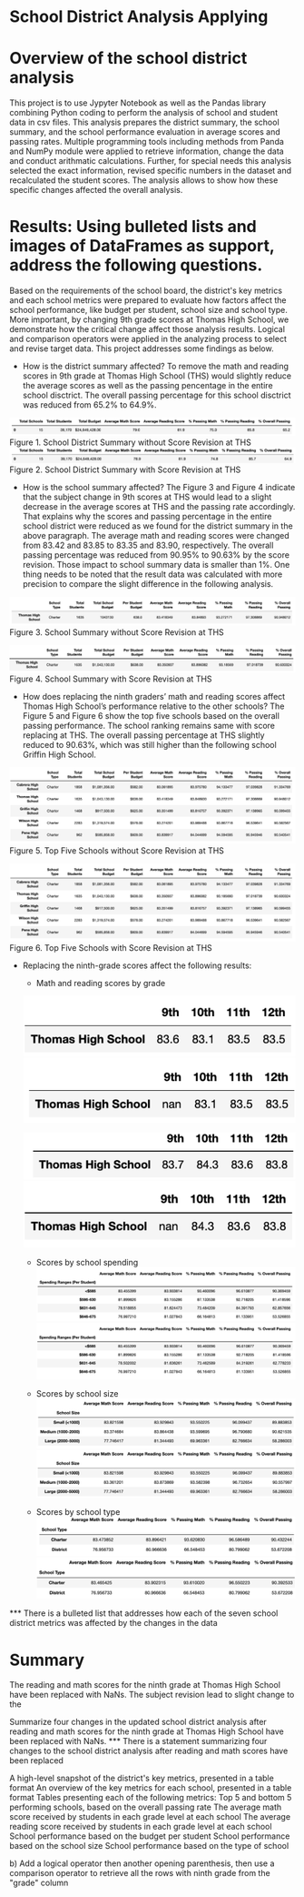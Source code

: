 # School District Analysis Applying 

# Overview of the school district analysis 
This project is to use Jypyter Notebook as well as the Pandas library combining Python coding to perform the analysis of school and student data in csv files. This analysis prepares the district summary, the school summary, and the school performance evaluation in average scores and passing rates. Multiple programming tools including methods from Panda and NumPy module were applied to retrieve information, change the data and conduct arithmatic calculations. Further, for special needs this analysis selected the exact information, revised specific numbers in the dataset and recalculated the student scores. The analysis allows to show how these specific changes affected the overall analysis.

# Results: Using bulleted lists and images of DataFrames as support, address the following questions.
Based on the requirements of the school board, the district's key metrics and each school metrics were prepared to evaluate how factors affect the school performance, like budget per student, school size and school type. More important,  by changing 9th grade scores at Thomas High School, we demonstrate how the critical change affect those analysis results. Logical and comparison operators were applied in the analyzing process to select and revise target data. This project addresses some findings as below.

- How is the district summary affected?
To remove the math and reading scores in 9th grade at Thomas High School (THS) would slightly reduce the average scores as well as the passing pencentage in the entire school disctrict. The overall passing percentage for this school disctrict was reduced from 65.2% to 64.9%.

![district_ori](https://github.com/hankai26/School_District_Analysis/blob/main/Resources/district_original.png)
Figure 1. School District Summary without Score Revision at THS
![district_challenge](https://github.com/hankai26/School_District_Analysis/blob/main/Resources/district_challenge.png)
Figure 2. School District Summary with Score Revision at THS


- How is the school summary affected?
The Figure 3 and Figure 4 indicate that the subject change in 9th scores at THS would lead to a slight decrease in the average scores at THS and the passing rate accordingly. That explains why the scores and passing percentage in the entire school district were reduced as we found for the district summary in the above paragraph. The average math and reading scores were changed from 83.42 and 83.85 to 83.35 and 83.90, respectively. The overall passing percentage was reduced from 90.95% to 90.63% by the score revision. Those impact to school summary data is smaller than 1%. One thing needs to be noted that the result data was calculated with more precision to compare the slight difference in the following analysis.

![school_sum_THS_ori](https://github.com/hankai26/School_District_Analysis/blob/main/Resources/school_sum_THS_original.png)
Figure 3. School Summary without Score Revision at THS

![school_sum_THS_challenge](https://github.com/hankai26/School_District_Analysis/blob/main/Resources/school_sum_THS_challenge.png)
Figure 4. School Summary with Score Revision at THS

- How does replacing the ninth graders’ math and reading scores affect Thomas High School’s performance relative to the other schools?
The Figure 5 and Figure 6 show the top five schools based on the overall passing performance. The school ranking remains same with score replacing at THS. The overall passing percentage at THS slightly reduced to 90.63%, which was still higher than the following school Griffin High School.

![Top_ori](https://github.com/hankai26/School_District_Analysis/blob/main/Resources/TopSchools_original.png)
Figure 5. Top Five Schools without Score Revision at THS

![Top_challenge](https://github.com/hankai26/School_District_Analysis/blob/main/Resources/TopSchools_challenge.png)
Figure 6. Top Five Schools with Score Revision at THS

- Replacing the ninth-grade scores affect the following results:
    - Math and reading scores by grade
    
    ![math_THS_ori](https://github.com/hankai26/School_District_Analysis/blob/main/Resources/math_THS_original.png)
    ![math_THS_challenge](https://github.com/hankai26/School_District_Analysis/blob/main/Resources/math_THS_challenge.png)

    ![reading_THS_ori](https://github.com/hankai26/School_District_Analysis/blob/main/Resources/reading_THS_original.png)
    ![reading_THS_challenge](https://github.com/hankai26/School_District_Analysis/blob/main/Resources/reading_THS_challenge.png)
    
    - Scores by school spending
    ![spend_sum_ori](https://github.com/hankai26/School_District_Analysis/blob/main/Resources/spending_sum_original.png)
    ![spend_sum_challenge](https://github.com/hankai26/School_District_Analysis/blob/main/Resources/spending_sum_challenge.png)

    - Scores by school size
    ![size_sum_ori](https://github.com/hankai26/School_District_Analysis/blob/main/Resources/size_sum_original.png)
    ![size_sum_challenge](https://github.com/hankai26/School_District_Analysis/blob/main/Resources/size_sum_challenge.png)
    
    - Scores by school type
    ![type_sum_ori](https://github.com/hankai26/School_District_Analysis/blob/main/Resources/type_sum_ori.png)
    ![type_sum_challenge](https://github.com/hankai26/School_District_Analysis/blob/main/Resources/type_sum_challenge.png)

*** There is a bulleted list that addresses how each of the seven school district metrics was affected by the changes in the data 


# Summary

The reading and math scores for the ninth grade at Thomas High School have been replaced with NaNs. The subject revision lead to slight change to the 


Summarize four changes in the updated school district analysis after reading and math scores for the ninth grade at Thomas High School have been replaced with NaNs.
*** There is a statement summarizing four changes to the school district analysis after reading and math scores have been replaced 


A high-level snapshot of the district's key metrics, presented in a table format
An overview of the key metrics for each school, presented in a table format
Tables presenting each of the following metrics:
Top 5 and bottom 5 performing schools, based on the overall passing rate
The average math score received by students in each grade level at each school
The average reading score received by students in each grade level at each school
School performance based on the budget per student
School performance based on the school size 
School performance based on the type of school


b) Add a logical operator then another opening parenthesis, then use a comparison operator to retrieve all the rows with ninth grade from the "grade" column 